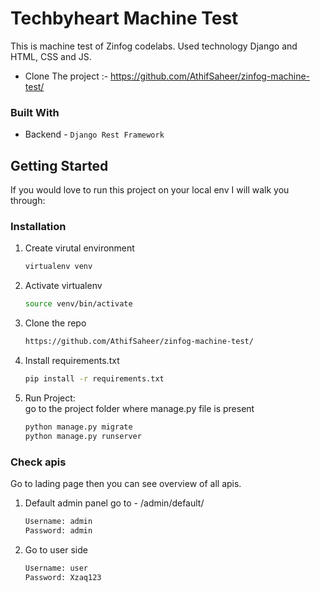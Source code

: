# Techbyheart Machine Test
This is machine test of Zinfog codelabs. Used technology Django and HTML, CSS and JS.

- Clone The project :- https://github.com/AthifSaheer/zinfog-machine-test/

### Built With

* Backend - `Django Rest Framework`

<!-- GETTING STARTED -->
## Getting Started

If you would love to run this project on your local env I will walk you through:

### Installation

1. Create virutal environment
   ```sh
   virtualenv venv
   ```
   
2. Activate virtualenv
   ```sh
   source venv/bin/activate
   ```
   
3. Clone the repo
   ```sh
   https://github.com/AthifSaheer/zinfog-machine-test/
   ```
   
4. Install requirements.txt
   ```sh
   pip install -r requirements.txt
   ```
   
5. Run Project: <br>
   go to the project folder where manage.py file is present
   ```sh
   python manage.py migrate
   python manage.py runserver
   ```

### Check apis

Go to lading page then you can see overview of all apis.

1. Default admin panel go to - /admin/default/
    ```sh
    Username: admin
    Password: admin
    ```

2. Go to user side
    ```sh
    Username: user
    Password: Xzaq123
    ```
